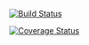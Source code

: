 [![Build Status](https://travis-ci.org/yassineazimani/snap-api.svg?branch=master)](https://travis-ci.org/yassineazimani/snap-api)

[![Coverage Status](https://coveralls.io/repos/github/yassineazimani/snap-api/badge.svg?branch=master)](https://coveralls.io/github/yassineazimani/snap-api?branch=master)